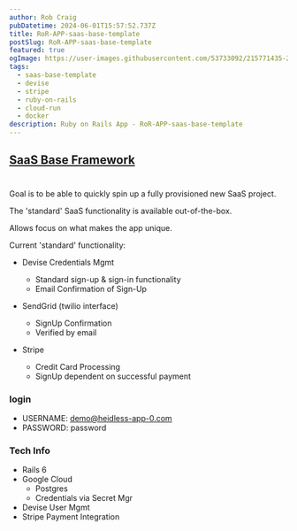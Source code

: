 ```yaml
---
author: Rob Craig
pubDatetime: 2024-06-01T15:57:52.737Z
title: RoR-APP-saas-base-template
postSlug: RoR-APP-saas-base-template
featured: true
ogImage: https://user-images.githubusercontent.com/53733092/215771435-25408246-2309-4f8b-a781-1f3d93bdf0ec.png
tags:
  - saas-base-template
  - devise
  - stripe
  - ruby-on-rails
  - cloud-run
  - docker
description: Ruby on Rails App - RoR-APP-saas-base-template
---
```


## <a href="https://alpha-blog-svc-590618864324.europe-west1.run.app/" target="_blank">SaaS Base Framework</a>
#
Goal is to be able to quickly spin up a fully provisioned new SaaS project.

The 'standard' SaaS functionality is available out-of-the-box.

Allows focus on what makes the app unique.

Current 'standard' functionality:

- Devise Credentials Mgmt

  - Standard sign-up & sign-in functionality
  - Email Confirmation of Sign-Up

- SendGrid (twilio interface)

  - SignUp Confirmation
  - Verified by email

- Stripe
  - Credit Card Processing
  - SignUp dependent on successful payment


### login
- USERNAME: demo@heidless-app-0.com
- PASSWORD: password



### Tech Info
- Rails 6
- Google Cloud 
  - Postgres
  - Credentials via Secret Mgr
- Devise User Mgmt
- Stripe Payment Integration
